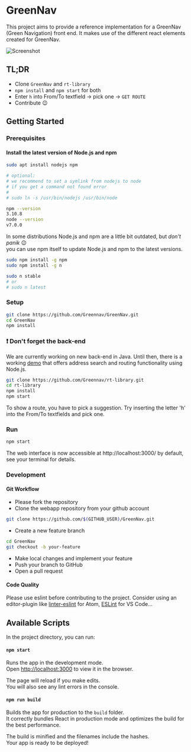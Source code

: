 # GreenNav

This project aims to provide a reference implementation for a GreenNav (Green Navigation) front end. It makes use of the different react elements created for GreenNav.

![Screenshot](https://cloud.githubusercontent.com/assets/1525818/20647282/91a869c0-b490-11e6-9fda-ff542229dade.gif)

## TL;DR

- Clone `GreenNav` and `rt-library`
- `npm install` and `npm start` for both
- Enter `h` into From/To textfield -> pick one -> `GET ROUTE`
- Contribute :wink:

## Getting Started

### Prerequisites

#### Install the latest version of Node.js and npm

```zsh
sudo apt install nodejs npm

# optional:
# we recommend to set a symlink from nodejs to node
# if you get a command not found error
#
# sudo ln -s /usr/bin/nodejs /usr/bin/node

npm --version
3.10.8
node --version
v7.0.0

```

In some distributions Node.js and npm are a little bit outdated, but *don't panik* :wink: <br />
you can use npm itself to update Node.js and npm to the latest versions.

```zsh
sudo npm install -g npm
sudo npm install -g n

sudo n stable
# or
# sudo n latest
```

### Setup

```zsh
git clone https://github.com/Greennav/GreenNav.git
cd GreenNav
npm install
```

### :heavy_exclamation_mark: Don't forget the back-end

We are currently working on new back-end in Java. Until then, there is a working [demo](https://github.com/Greennav/rt-library) that offers address search and routing functionality using Node.js.

```zsh
git clone https://github.com/Greennav/rt-library.git
cd rt-library
npm install
npm start
```

To show a route, you have to pick a suggestion. Try inserting the letter 'h' into the From/To textfields and pick one.

### Run

```zsh
npm start
```

The web interface is now accessible at http://localhost:3000/ by default, see your terminal for details.

### Development

#### Git Workflow

- Please fork the repository
- Clone the webapp repository from your github account
```zsh
git clone https://github.com/$(GITHUB_USER)/GreenNav.git
```
- Create a new feature branch
```zsh
cd GreenNav
git checkout -b your-feature
```
- Make local changes and implement your feature
- Push your branch to GitHub
- Open a pull request

#### Code Quality

Please use eslint before contributing to the project.
Consider using an editor-plugin like [linter-eslint](https://atom.io/packages/linter-eslint) for Atom, [ESLint](https://marketplace.visualstudio.com/items?itemName=dbaeumer.vscode-eslint) for VS Code...


## Available Scripts

In the project directory, you can run:

#### `npm start`

Runs the app in the development mode.<br>
Open [http://localhost:3000](http://localhost:3000) to view it in the browser.

The page will reload if you make edits.<br>
You will also see any lint errors in the console.

#### `npm run build`

Builds the app for production to the `build` folder.<br>
It correctly bundles React in production mode and optimizes the build for the best performance.

The build is minified and the filenames include the hashes.<br>
Your app is ready to be deployed!
